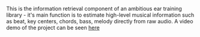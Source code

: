 This is the information retrieval component of an ambitious ear training library - it's main function is to estimate high-level musical information such as beat, key centers, chords, bass, melody directly from raw audio.  A video demo of the project can be seen [here](https://www.youtube.com/watch?v=GW2PdRcoAPk) 
